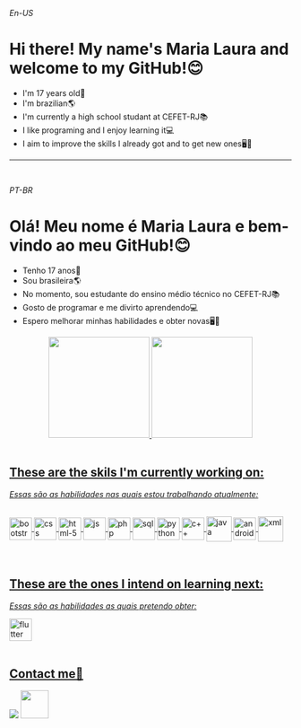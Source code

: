 <!DOCTYPE html>
<html>
<p><i>En-US</i></p>
<h1>Hi there! My name's Maria Laura and welcome to my GitHub!😊</h1>
<ul>
    <li>I'm 17 years old👩</li>
    <li>I'm brazilian🌎</li>
    <li>I'm currently a high school studant at CEFET-RJ📚</li>
    <li>I like programing and I enjoy learning it💻</li>
    <li>I aim to improve the skills I already got and to get new ones🖥📝</li>
</ul>
<hr>
<br>
<p><i>PT-BR</i></p>
<h1>Olá! Meu nome é Maria Laura e bem-vindo ao meu GitHub!😊</h1>
<ul>
    <li>Tenho 17 anos👩</li>
    <li>Sou brasileira🌎</li>
    <li>No momento, sou estudante do ensino médio técnico no CEFET-RJ📚</li>
    <li>Gosto de programar e me divirto aprendendo💻</li>
    <li>Espero melhorar minhas habilidades e obter novas🖥📝</li>
</ul>
<div align="center">
    <a href="https://github.com/mlaurabs">
    <img height="180em" src="https://github-readme-stats.vercel.app/api?username=mlaurabs&show_icons=true&theme=outrun&include_all_commits=true&count_private=true"/>
    <img height="180em" src="https://github-readme-stats.vercel.app/api/top-langs/?username=mlaurabs&layout=compact&langs_count=7&theme=outrun"/>
  </div>
<br>
<h2>These are the skils I'm currently working on:</h2>
<p><i>Essas são as habilidades nas quais estou trabalhando atualmente:</i></p>
<div style="display: inline_block"><br>
  <img align="center" alt="bootstrap" height="40" width="40" src="https://github.com/mlaurabs/mlaurabs/blob/master/vectors/bootstrap-original.svg">
  <img align="center" alt="css" height="40" width="40" src="https://github.com/mlaurabs/mlaurabs/blob/master/vectors/css3-original.svg">
  <img align="center" alt="html-5" height="40" width="40" src="https://github.com/mlaurabs/mlaurabs/blob/master/vectors/html5-original.svg">
  <img align="center" alt="js" height="40" width="40" src="https://github.com/mlaurabs/mlaurabs/blob/master/vectors/javascript-original.svg">
  <img align="center" alt="php" height="40" width="40" src="https://github.com/mlaurabs/mlaurabs/blob/master/vectors/php-original.svg">
  <img align="center" alt="sql" height="40" width="40" src="https://github.com/mlaurabs/mlaurabs/blob/master/vectors/postgresql-original.svg">
  <img align="center" alt="python" height="40" width="40" src="https://github.com/mlaurabs/mlaurabs/blob/master/vectors/python-original.svg">
  <img align="center" alt="c++" height="40" width="40" src="https://github.com/mlaurabs/mlaurabs/blob/master/vectors/C%2B%2B-Logo.wine.svg">
  <img align="center" alt="java" height="45" width="45" src="https://github.com/mlaurabs/mlaurabs/blob/master/vectors/java-seeklogo.com.svg">
  <img align="center" alt="androidStudio" height="40" width="40" src="https://cdn.jsdelivr.net/gh/devicons/devicon/icons/androidstudio/androidstudio-original.svg" />
  <img align ="center" alt="xml" height="45" width="45" src="https://github.com/mlaurabs/mlaurabs/blob/master/vectors/xmlLogo.png">  
</div>
<br>
<br>
<h2>These are the ones I intend on learning next:</h2>
<p><i>Essas são as habilidades as quais pretendo obter:</i></p>
  <img align="center" alt="flutter height="40" width="40" src="https://github.com/mlaurabs/mlaurabs/blob/master/vectors/flutterLogo.png" >
<br>
<br>

<h2>Contact me📧</h2>
<div> 
  <a href = "https://mail.google.com/mail/u/0/?tab=rm&ogbl#inbox"><img src="https://img.shields.io/badge/Gmail-D14836?style=for-the-badge&logo=gmail&logoColor=white" target="_blank"></a>
  <a href="https://www.linkedin.com/in/maria-laura-soares-1a10b122b/" target="_blank"><img height="50" width="50" src="https://github.com/mlaurabs/mlaurabs/blob/master/vectors/linkedin-original.svg" target="_blank"></a>
 
</div>
</html>
